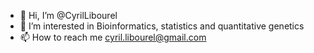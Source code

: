 - 👋 Hi, I’m @CyrilLibourel
- 👀 I’m interested in Bioinformatics, statistics and quantitative genetics
- 📫 How to reach me cyril.libourel@gmail.com

<!---
CyrilLibourel/CyrilLibourel is a ✨ special ✨ repository because its `README.md` (this file) appears on your GitHub profile.
You can click the Preview link to take a look at your changes.
--->

